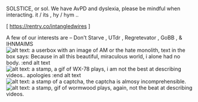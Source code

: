 SOLSTICE, or sol.
We have AvPD and dyslexia,
please be mindful when interacting.
it / its , hy / hym ..

[ https://rentry.co/intangledwires ]

A few of our interests are –
Don't Starve , UTdr , Regretevator ,
GoBB , & IHNMAIMS
![alt text: a userbox with an image of AM or the hate monolith, text in the box says: Because in all this beautiful, miraculous world, i alone had no body. :end alt text](https://64.media.tumblr.com/0557700d895a7b8695824a07b510ce77/c76c7c0dbe4d7ba7-10/s2048x3072/e120799b6ee3e2fb7363452970e7ca107b970467.pnj)
![alt text: a stamp, a gif of WX-78 plays, i am not the best at describing videos.. apologies :end alt text](https://3233.carrd.co/assets/images/image21.gif?v=bb2a497f)![alt text: a stamp of a captcha, the captcha is almosy incomprehensible.](https://64.media.tumblr.com/d94993da2bdab08887b3ffbe60381f53/a200edbed2b101ab-0b/s100x200/f2fed2bba8ac73eccf8ac1ef075faae4bedbbec9.gifv)![alt text: a stamp, gif of wormwood plays, again, not the beat at describing videos.](https://3233.carrd.co/assets/images/image22.gif?v=bb2a497f)


<!---
playfoods/playfoods is a ✨ special ✨ repository because its `README.md` (this file) appears on your GitHub profile.
You can click the Preview link to take a look at your changes.
--->
